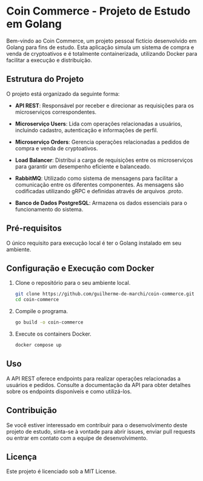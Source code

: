 # Coin Commerce - Projeto de Estudo em Golang

Bem-vindo ao Coin Commerce, um projeto pessoal fictício desenvolvido em Golang para fins de estudo. Esta aplicação simula um sistema de compra e venda de cryptoativos e é totalmente containerizada, utilizando Docker para facilitar a execução e distribuição.

## Estrutura do Projeto

O projeto está organizado da seguinte forma:

- **API REST**: Responsável por receber e direcionar as requisições para os microserviços correspondentes.

- **Microserviço Users**: Lida com operações relacionadas a usuários, incluindo cadastro, autenticação e informações de perfil.

- **Microserviço Orders**: Gerencia operações relacionadas a pedidos de compra e venda de cryptoativos.

- **Load Balancer**: Distribui a carga de requisições entre os microserviços para garantir um desempenho eficiente e balanceado.

- **RabbitMQ**: Utilizado como sistema de mensagens para facilitar a comunicação entre os diferentes componentes. As mensagens são codificadas utilizando gRPC e definidas através de arquivos .proto.

- **Banco de Dados PostgreSQL**: Armazena os dados essenciais para o funcionamento do sistema.

## Pré-requisitos

O único requisito para execução local é ter o Golang instalado em seu ambiente.

## Configuração e Execução com Docker

1. Clone o repositório para o seu ambiente local.
   ```bash
   git clone https://github.com/guilherme-de-marchi/coin-commerce.git
   cd coin-commerce
   ```

2. Compile o programa.
   ```bash
   go build -o coin-commerce
   ```

3. Execute os containers Docker.
   ```bash
   docker compose up
   ```

## Uso

A API REST oferece endpoints para realizar operações relacionadas a usuários e pedidos. Consulte a documentação da API para obter detalhes sobre os endpoints disponíveis e como utilizá-los.

## Contribuição

Se você estiver interessado em contribuir para o desenvolvimento deste projeto de estudo, sinta-se à vontade para abrir issues, enviar pull requests ou entrar em contato com a equipe de desenvolvimento.

## Licença

Este projeto é licenciado sob a MIT License.
